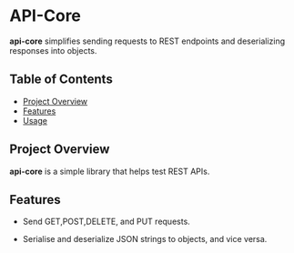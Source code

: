 # API-Core

**api-core** simplifies sending requests to REST endpoints and deserializing responses into objects.

## Table of Contents

- [Project Overview](#project-overview)
- [Features](#features)
- [Usage](#usage)

## Project Overview

**api-core** is a simple library that helps test REST APIs.

## Features

- Send GET,POST,DELETE, and PUT requests.

- Serialise and deserialize JSON strings to objects, and vice versa.

